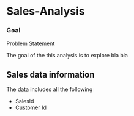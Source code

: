 # Sales-Analysis

### Goal 

Problem Statement

The goal of the this analysis is to explore bla bla 


## Sales data information 

The data includes all the following 

+ SalesId
+ Customer Id 

